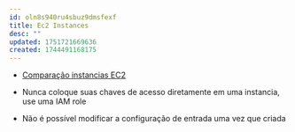 ```yaml
---
id: oln8s940ru4sbuz9dmsfexf
title: Ec2 Instances
desc: ""
updated: 1751721669636
created: 1744491168175
---
```


- [Comparação instancias EC2](https://instances.vantage.sh)

- Nunca coloque suas chaves de acesso diretamente em uma instancia, use uma IAM role
- Não é possível modificar a configuração de entrada uma vez que criada
